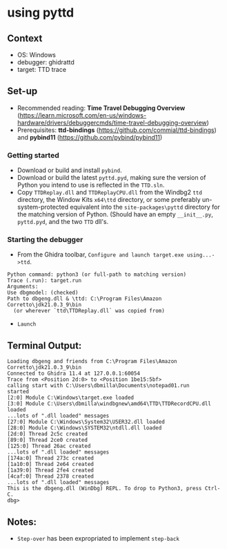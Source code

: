 # using pyttd

## Context
- OS: Windows
- debugger: ghidrattd
- target: TTD trace

## Set-up

- Recommended reading: **Time Travel Debugging Overview** (https://learn.microsoft.com/en-us/windows-hardware/drivers/debuggercmds/time-travel-debugging-overview)
- Prerequisites: **ttd-bindings** (https://github.com/commial/ttd-bindings) and **pybind11** (https://github.com/pybind/pybind11)

### Getting started
- Download or build and install `pybind`.
- Download or build the latest `pyttd.pyd`, making sure the version of Python you intend to use is reflected in the `TTD.sln`.
- Copy `TTDReplay.dll` and `TTDReplayCPU.dll` from the Windbg2 `ttd` directory, the Window Kits `x64\ttd` directory, or some preferably un-system-protected equivalent into the `site-packages\pyttd` directory for the matching version of Python.  (Should have an empty `__init__.py`, `pyttd.pyd`, and the two `TTD` dll's.

### Starting the debugger

- From the Ghidra toolbar, `Configure and launch target.exe using...->ttd`.
```
Python command: python3 (or full-path to matching version)
Trace (.run): target.run
Arguments: 
Use dbgmodel: (checked)
Path to dbgeng.dll & \ttd: C:\Program Files\Amazon Corretto\jdk21.0.3_9\bin
  (or wherever `ttd\TTDReplay.dll` was copied from)
```
- `Launch`

## Terminal Output:

```
Loading dbgeng and friends from C:\Program Files\Amazon Corretto\jdk21.0.3_9\bin
Connected to Ghidra 11.4 at 127.0.0.1:60054
Trace from <Position 2d:0> to <Position 1be15:5bf>
calling start with C:\Users\dbmilla\Documents\notepad01.run
started
[2:0] Module C:\Windows\target.exe loaded
[3:0] Module C:\Users\dbmilla\windbgnew\amd64\TTD\TTDRecordCPU.dll loaded
...lots of ".dll loaded" messages
[27:0] Module C:\Windows\System32\USER32.dll loaded
[28:0] Module C:\Windows\SYSTEM32\ntdll.dll loaded
[2d:0] Thread 2c5c created
[89:0] Thread 2ce0 created
[125:0] Thread 26ac created
...lots of ".dll loaded" messages
[174a:0] Thread 273c created 
[1a10:0] Thread 2e64 created
[1a39:0] Thread 2fe4 created 
[4caf:0] Thread 2378 created 
...lots of ".dll loaded" messages
This is the dbgeng.dll (WinDbg) REPL. To drop to Python3, press Ctrl-C. 
dbg>  
```

## Notes:
- `Step-over` has been expropriated to implement `step-back`

